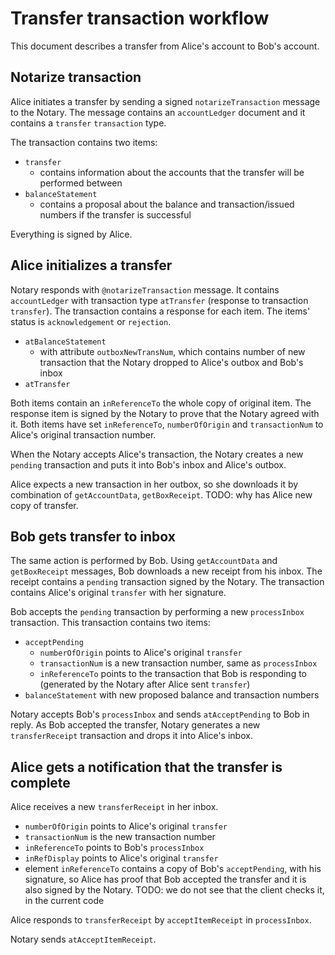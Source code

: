 # Transfer transaction workflow

This document describes a transfer from Alice's account to Bob's account.

## Notarize transaction

Alice initiates a transfer by sending a signed `notarizeTransaction` message to
the Notary. The message contains an `accountLedger` document and it contains a
`transfer` `transaction` type.

The transaction contains two items:

* `transfer`
  * contains information about the accounts that the transfer will be
    performed between
* `balanceStatement`
  * contains a proposal about the balance and transaction/issued numbers if the
    transfer is successful

Everything is signed by Alice.

## Alice initializes a transfer

Notary responds with `@notarizeTransaction` message. It contains
`accountLedger` with transaction type `atTransfer` (response to transaction
`transfer`). The transaction contains a response for each item. The items' status
is `acknowledgement` or `rejection`. 

* `atBalanceStatement`
  * with attribute `outboxNewTransNum`, which contains number of new transaction 
    that the Notary dropped to Alice's outbox and Bob's inbox
* `atTransfer`

Both items contain an `inReferenceTo` the whole copy of original item. The response
item is signed by the Notary to prove that the Notary agreed with it. Both items
have set `inReferenceTo`, `numberOfOrigin` and `transactionNum` to 
Alice's original transaction number.

When the Notary accepts Alice's transaction, the Notary creates a new `pending`
transaction and puts it into Bob's inbox and Alice's outbox.

Alice expects a new transaction in her outbox, so she downloads it by
combination of `getAccountData`, `getBoxReceipt`.
TODO: why has Alice new copy of transfer.

## Bob gets transfer to inbox

The same action is performed by Bob. Using `getAccountData` and `getBoxReceipt` messages,
Bob downloads a new receipt from his inbox. The receipt contains a `pending`
transaction signed by the Notary. The transaction contains Alice's original
`transfer` with her signature.

Bob accepts the `pending` transaction by performing a new `processInbox`
transaction. This transaction contains two items:

* `acceptPending`
  * `numberOfOrigin` points to Alice's original `transfer`
  * `transactionNum` is a new transaction number, same as `processInbox`
  * `inReferenceTo` points to the transaction that Bob is responding to
    (generated by the Notary after Alice sent `transfer`)
* `balanceStatement` with new proposed balance and transaction numbers

Notary accepts Bob's `processInbox` and sends `atAcceptPending` to Bob in reply.
As Bob accepted the transfer, Notary generates a new `transferReceipt`
transaction and drops it into Alice's inbox.

## Alice gets a notification that the transfer is complete

Alice receives a new `transferReceipt` in her inbox.

* `numberOfOrigin` points to Alice's original `transfer`
* `transactionNum` is the new transaction number
* `inReferenceTo` points to Bob's `processInbox`
* `inRefDisplay` points to Alice's original `transfer`
* element `inReferenceTo` contains a copy of Bob's `acceptPending`,
  with his signature, so Alice has proof that Bob accepted the transfer
  and it is also signed by the Notary.
  TODO: we do not see that the client checks it, in the current code

Alice responds to `transferReceipt` by `acceptItemReceipt` in `processInbox`.

Notary sends `atAcceptItemReceipt`.
